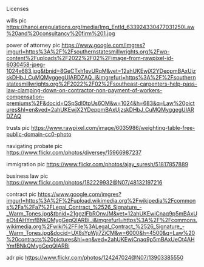 
Licenses

wills pic
https://hanoi.eregulations.org/media/Img_EntId_633924330477031250Law%20and%20consultancy%20firm%201.jpg

power of attorney pic
https://www.google.com/imgres?imgurl=https%3A%2F%2Fsouthernstatesmillwrights.org%2Fwp-content%2Fuploads%2F2022%2F02%2Fimage-from-rawpixel-id-6030458-jpeg-1024x683.jpg&tbnid=8GeCTxh1evURqM&vet=12ahUKEwjX2YDeppmBAxUjzskDHbJ_CuMQMyggegUIARDZAQ..i&imgrefurl=https%3A%2F%2Fsouthernstatesmillwrights.org%2F2022%2F02%2Fsoutheast-carpenters-help-pass-law-clamping-down-on-contractor-non-payment-of-workers-compensation-premiums%2F&docid=QSpSdI0tpUs6OM&w=1024&h=683&q=Law%20pictures&hl=en&ved=2ahUKEwjX2YDeppmBAxUjzskDHbJ_CuMQMyggegUIARDZAQ

trusts pic
https://www.rawpixel.com/image/6035986/weighting-table-free-public-domain-cc0-photo

navigating probate pic
https://www.flickr.com/photos/diversey/15966987237

immigration pic
https://www.flickr.com/photos/ajay_suresh/51817857889

business law pic
https://www.flickr.com/photos/182229932@N07/48132197216

contract pic
https://www.google.com/imgres?imgurl=https%3A%2F%2Fupload.wikimedia.org%2Fwikipedia%2Fcommons%2Fa%2Fa7%2FLegal_Contract_%2526_Signature_-_Warm_Tones.jpg&tbnid=21ggzlFbROnvJM&vet=12ahUKEwiCnaq9p5mBAxUeOt4AHYmfBNkQMygGegQIARBi..i&imgrefurl=https%3A%2F%2Fcommons.wikimedia.org%2Fwiki%2FFile%3ALegal_Contract_%2526_Signature_-_Warm_Tones.jpg&docid=UX8sYpWji7ZiCM&w=6000&h=4500&q=Law%20%20contracts%20pictures&hl=en&ved=2ahUKEwiCnaq9p5mBAxUeOt4AHYmfBNkQMygGegQIARBi

adr pic
https://www.flickr.com/photos/124247024@N07/13903385550


